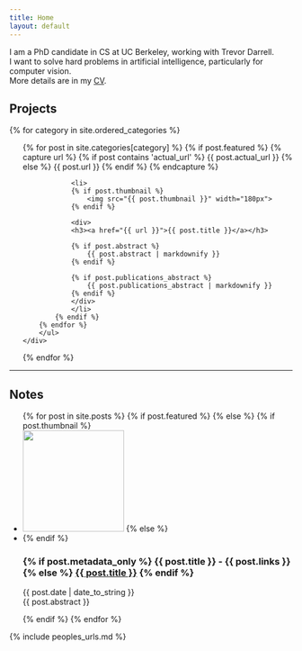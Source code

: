 ```yaml
---
title: Home
layout: default
---
```

I am a PhD candidate in CS at UC Berkeley, working with Trevor Darrell.
<br />
I want to solve hard problems in artificial intelligence, particularly for computer vision.
<br />
More details are in my [CV](/sergey_karayev_cv.pdf).

## Projects

<div class="grid">
{% for category in site.ordered_categories %}
    <div class="unit one-of-two">
        <ul class="projects">
        {% for post in site.categories[category] %}
            {% if post.featured %}
                <!--
                    Can pull the code to process different types of project displays
                    into a plugin later.
                -->
                {% capture url %}
                    {% if post contains 'actual_url' %}
                        {{ post.actual_url }}
                    {% else %}
                        {{ post.url }}
                    {% endif %}
                {% endcapture %}

                <li>
                {% if post.thumbnail %}
                    <img src="{{ post.thumbnail }}" width="180px">
                {% endif %}

                <div>
                <h3><a href="{{ url }}">{{ post.title }}</a></h3>

                {% if post.abstract %}
                    {{ post.abstract | markdownify }}
                {% endif %}

                {% if post.publications_abstract %}
                    {{ post.publications_abstract | markdownify }}
                {% endif %}
                </div>
                </li>
            {% endif %}
        {% endfor %}
        </ul>
    </div>
{% endfor %}
</div>

---

<h2>Notes</h2>
<ul class="projects">
{% for post in site.posts %}
    {% if post.featured %}
    {% else %}
{% if post.thumbnail %}
<li>
<img src="{{ post.thumbnail }}" width="180px" />
{% else %}
<li class="nothumb">
{% endif %}
<div>
<h3>
{% if post.metadata_only %}
<span markdown="1">{{ post.title }} - {{ post.links }}</span>
{% else %}
<span markdown="1"><a href="{{ post.url }}">{{ post.title }}</a></span>
{% endif %}
</h3>
<p markdown="1">
{{ post.date | date_to_string }}<br />
{{ post.abstract }}
</p>
</div>
</li>
{% endif %}
{% endfor %}
</ul>

{% include peoples_urls.md %}
